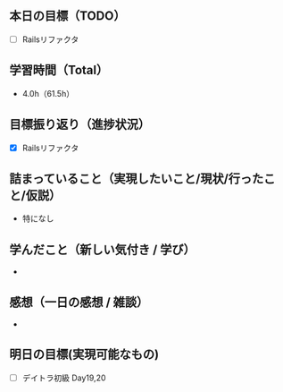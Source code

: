 ## 本日の目標（TODO）

- [ ] Railsリファクタ

## 学習時間（Total）

- 4.0h（61.5h）

## 目標振り返り（進捗状況）

- [x] Railsリファクタ


## 詰まっていること（実現したいこと/現状/行ったこと/仮説）

- 特になし

## 学んだこと（新しい気付き / 学び）

- 

## 感想（一日の感想 / 雑談）
-

## 明日の目標(実現可能なもの)

- [ ] デイトラ初級 Day19,20
